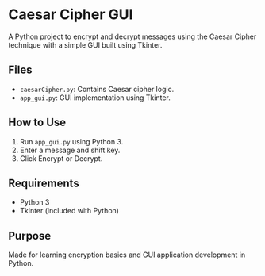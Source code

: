 # Caesar Cipher GUI

A Python project to encrypt and decrypt messages using the Caesar Cipher technique with a simple GUI built using Tkinter.

## Files

- `caesarCipher.py`: Contains Caesar cipher logic.
- `app_gui.py`: GUI implementation using Tkinter.

## How to Use

1. Run `app_gui.py` using Python 3.
2. Enter a message and shift key.
3. Click Encrypt or Decrypt.

## Requirements

- Python 3
- Tkinter (included with Python)

## Purpose

Made for learning encryption basics and GUI application development in Python.
